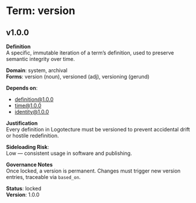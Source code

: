 # Term: version

## v1.0.0

**Definition**  
A specific, immutable iteration of a term’s definition, used to preserve semantic integrity over time.

**Domain**: system, archival  
**Forms**: version (noun), versioned (adj), versioning (gerund)

**Depends on**:  
- definition@1.0.0  
- time@1.0.0  
- identity@1.0.0

**Justification**  
Every definition in Logotecture must be versioned to prevent accidental drift or hostile redefinition.

**Sideloading Risk**:  
Low — consistent usage in software and publishing.

**Governance Notes**  
Once locked, a version is permanent. Changes must trigger new version entries, traceable via `based_on`.

**Status**: locked  
**Version**: 1.0.0
